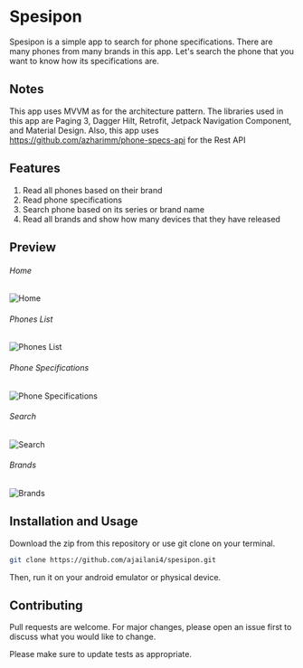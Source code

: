 # Spesipon
Spesipon is a simple app to search for phone specifications. There are many phones from many brands in this app. Let's search the phone that you want to know how its specifications are.

## Notes
This app uses MVVM as for the architecture pattern. The libraries used in this app are Paging 3, Dagger Hilt, Retrofit, Jetpack Navigation Component, and Material Design. Also, this app uses https://github.com/azharimm/phone-specs-api for the Rest API

## Features
1. Read all phones based on their brand
2. Read phone specifications
3. Search phone based on its series or brand name
4. Read all brands and show how many devices that they have released

## Preview
###### Home
![Home](https://firebasestorage.googleapis.com/v0/b/projekan-142f8.appspot.com/o/Spesipon%20SS%2F01.jpg?alt=media&token=7fa9a527-6cf4-475c-bacd-7ef14dd92d30)

###### Phones List
![Phones List](https://firebasestorage.googleapis.com/v0/b/projekan-142f8.appspot.com/o/Spesipon%20SS%2F02.jpg?alt=media&token=c3c06a19-c6d0-481b-8642-c16dd4a9d744)

###### Phone Specifications
![Phone Specifications](https://firebasestorage.googleapis.com/v0/b/projekan-142f8.appspot.com/o/Spesipon%20SS%2F03.jpg?alt=media&token=ee7718ea-5879-4ab1-9008-f8ffbee91427)

###### Search
![Search](https://firebasestorage.googleapis.com/v0/b/projekan-142f8.appspot.com/o/Spesipon%20SS%2F04.jpg?alt=media&token=c697b17b-5695-43f6-b644-0180395d3146)

###### Brands
![Brands](https://firebasestorage.googleapis.com/v0/b/projekan-142f8.appspot.com/o/Spesipon%20SS%2F05.jpg?alt=media&token=d3800590-9ece-499e-be60-128dc5556daa)

## Installation and Usage
Download the zip from this repository or use git clone on your terminal.

```bash
git clone https://github.com/ajailani4/spesipon.git
```
Then, run it on your android emulator or physical device.

## Contributing
Pull requests are welcome. For major changes, please open an issue first to discuss what you would like to change.

Please make sure to update tests as appropriate.
